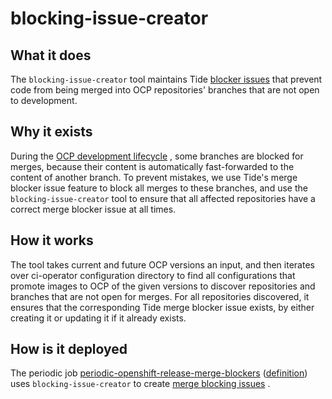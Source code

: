 # blocking-issue-creator

## What it does

The `blocking-issue-creator` tool maintains
Tide [blocker issues](https://github.com/kubernetes/test-infra/blob/master/prow/cmd/tide/config.md#merge-blocker-issues)
that prevent code from being merged into OCP repositories' branches that are not open to development.

## Why it exists

During
the [OCP development lifecycle](https://docs.ci.openshift.org/docs/architecture/branching/#normal-development-for-4x-release)
, some branches are blocked for merges, because their content is automatically fast-forwarded to the content of another
branch. To prevent mistakes, we use Tide's merge blocker issue feature to block all merges to these branches, and use
the `blocking-issue-creator` tool to ensure that all affected repositories have a correct merge blocker issue at all
times.

## How it works

The tool takes current and future OCP versions an input, and then iterates over ci-operator configuration directory to
find all configurations that promote images to OCP of the given versions to discover repositories and branches that
are not open for merges. For all repositories discovered, it ensures that the corresponding Tide merge blocker issue
exists, by either creating it or updating it if it already exists.

## How is it deployed

The periodic
job [periodic-openshift-release-merge-blockers](https://prow.ci.openshift.org/?job=periodic-openshift-release-merge-blockers) ([definition](https://github.com/openshift/release/blob/6e850667c1c9d933f4071734611ae68608deba8c/ci-operator/jobs/infra-periodics.yaml#L1365-L1402))
uses `blocking-issue-creator` to
create [merge blocking issues](https://github.com/issues?q=is%3Aopen+is%3Aissue+archived%3Afalse+label%3Atide%2Fmerge-blocker+org%3Aopenshift)
.
